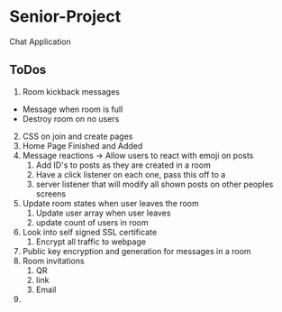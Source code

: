 # Senior-Project
Chat Application

## ToDos

1. Room kickback messages
  - Message when room is full
  - Destroy room on no users  
2. CSS on join and create pages
3. Home Page Finished and Added
4. Message reactions -> Allow users to react with emoji on posts
   1. Add ID's to posts as they are created in a room
   2. Have a click listener on each one, pass this off to a
   3.  server listener that will modify all shown posts on other peoples screens
5. Update room states when user leaves the room
   1. Update user array when user leaves
   2. update count of users in room
6. Look into self signed SSL certificate
   1. Encrypt all traffic to webpage
7. Public key encryption and generation for messages in a room
8. Room invitations
   1. QR
   2. link
   3. Email
9.  